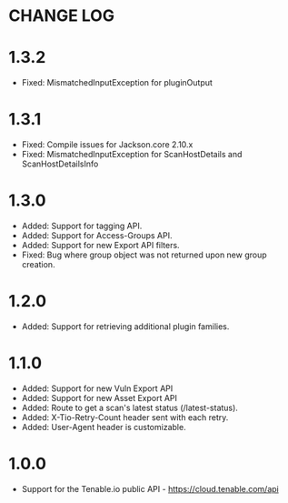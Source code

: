 CHANGE LOG
=========

1.3.2
==========

* Fixed: MismatchedInputException for pluginOutput

1.3.1
==========

* Fixed: Compile issues for Jackson.core 2.10.x
* Fixed: MismatchedInputException for ScanHostDetails and ScanHostDetailsInfo

1.3.0
==========

* Added: Support for tagging API.
* Added: Support for Access-Groups API.
* Added: Support for new Export API filters.
* Fixed: Bug where group object was not returned upon new group creation.

1.2.0
==========

* Added: Support for retrieving additional plugin families.

1.1.0
==========

* Added: Support for new Vuln Export API
* Added: Support for new Asset Export API
* Added: Route to get a scan's latest status (/latest-status).
* Added: X-Tio-Retry-Count header sent with each retry.
* Added: User-Agent header is customizable.

1.0.0
==========

* Support for the Tenable.io public API - https://cloud.tenable.com/api
